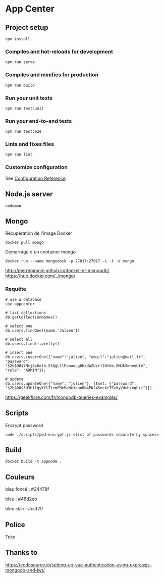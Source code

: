 # App Center


## Project setup
```
npm install
```

### Compiles and hot-reloads for development
```
npm run serve
```

### Compiles and minifies for production
```
npm run build
```

### Run your unit tests
```
npm run test:unit
```

### Run your end-to-end tests
```
npm run test:e2e
```

### Lints and fixes files
```
npm run lint
```

### Customize configuration
See [Configuration Reference](https://cli.vuejs.org/config/).


## Node.js server

```
nodemon
```

## Mongo

Récupération de l'image Docker

```
docker pull mongo
```

Démarrage d'un container mongo

```
docker run --name mongodock -p 27017:27017 -i -t -d mongo
```

http://pierrepironin.github.io/docker-et-mongodb/
https://hub.docker.com/_/mongo/

### Requête

```
# use a database
use appcenter

# list collections
db.getCollectionNames()

# select one
db.users.findOne({name:'Julien'})

# select all
db.users.find().pretty()

# insert one
db.users.insertOne({"name":"julien", "email":"julien@mail.fr", "password": "$2b$08$7Mcj8pKoth.StQgLllPcmuoLg0HxduZUzrl2Otkb.UMDkSwhveUte", "role": "ADMIN"});

# update
db.users.updateOne({"name": "julien"}, {$set: {"password": "$2b$08$3U3H1IqyYYlZicmFMeBeNe1ounRN4PN24SnckrTFvXyVHuH/xqhxi"}})
```

https://geekflare.com/fr/mongodb-queries-examples/

## Scripts

Encrypt password

```
node ./scripts/pwd-encrypt.js <list of passwords separate by spaces>
```

## Build

```
docker build -t appnode . 
```

## Couleurs 

bleu foncé : #24478f

bleu : #46d2eb

bleu clair : #ccf7ff

## Police 

Teko

## Thanks to

https://codesource.io/setting-up-vue-authentication-using-expressjs-mongodb-and-jwt/

